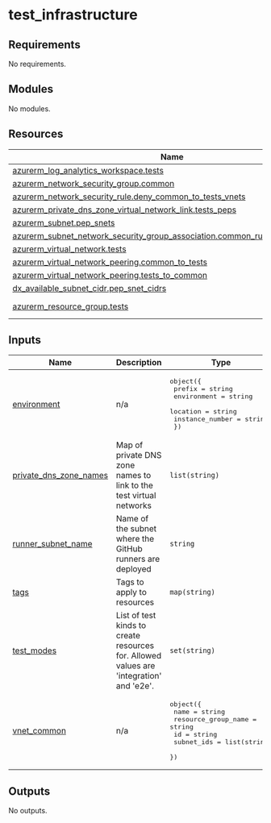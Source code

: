 # test_infrastructure

<!-- BEGIN_TF_DOCS -->

## Requirements

No requirements.

## Modules

No modules.

## Resources

| Name                                                                                                                                                                                                      | Type        |
| --------------------------------------------------------------------------------------------------------------------------------------------------------------------------------------------------------- | ----------- |
| [azurerm_log_analytics_workspace.tests](https://registry.terraform.io/providers/hashicorp/azurerm/latest/docs/resources/log_analytics_workspace)                                                          | resource    |
| [azurerm_network_security_group.common](https://registry.terraform.io/providers/hashicorp/azurerm/latest/docs/resources/network_security_group)                                                           | resource    |
| [azurerm_network_security_rule.deny_common_to_tests_vnets](https://registry.terraform.io/providers/hashicorp/azurerm/latest/docs/resources/network_security_rule)                                         | resource    |
| [azurerm_private_dns_zone_virtual_network_link.tests_peps](https://registry.terraform.io/providers/hashicorp/azurerm/latest/docs/resources/private_dns_zone_virtual_network_link)                         | resource    |
| [azurerm_subnet.pep_snets](https://registry.terraform.io/providers/hashicorp/azurerm/latest/docs/resources/subnet)                                                                                        | resource    |
| [azurerm_subnet_network_security_group_association.common_runner_to_tests_pep](https://registry.terraform.io/providers/hashicorp/azurerm/latest/docs/resources/subnet_network_security_group_association) | resource    |
| [azurerm_virtual_network.tests](https://registry.terraform.io/providers/hashicorp/azurerm/latest/docs/resources/virtual_network)                                                                          | resource    |
| [azurerm_virtual_network_peering.common_to_tests](https://registry.terraform.io/providers/hashicorp/azurerm/latest/docs/resources/virtual_network_peering)                                                | resource    |
| [azurerm_virtual_network_peering.tests_to_common](https://registry.terraform.io/providers/hashicorp/azurerm/latest/docs/resources/virtual_network_peering)                                                | resource    |
| [dx_available_subnet_cidr.pep_snet_cidrs](https://registry.terraform.io/providers/pagopa-dx/azure/latest/docs/resources/available_subnet_cidr)                                                            | resource    |
| [azurerm_resource_group.tests](https://registry.terraform.io/providers/hashicorp/azurerm/latest/docs/data-sources/resource_group)                                                                         | data source |

## Inputs

| Name                                                                                                | Description                                                                             | Type                                                                                                                             | Default | Required |
| --------------------------------------------------------------------------------------------------- | --------------------------------------------------------------------------------------- | -------------------------------------------------------------------------------------------------------------------------------- | ------- | :------: |
| <a name="input_environment"></a> [environment](#input_environment)                                  | n/a                                                                                     | <pre>object({<br/> prefix = string<br/> environment = string<br/> location = string<br/> instance_number = string<br/> })</pre>  | n/a     |   yes    |
| <a name="input_private_dns_zone_names"></a> [private_dns_zone_names](#input_private_dns_zone_names) | Map of private DNS zone names to link to the test virtual networks                      | `list(string)`                                                                                                                   | n/a     |   yes    |
| <a name="input_runner_subnet_name"></a> [runner_subnet_name](#input_runner_subnet_name)             | Name of the subnet where the GitHub runners are deployed                                | `string`                                                                                                                         | n/a     |   yes    |
| <a name="input_tags"></a> [tags](#input_tags)                                                       | Tags to apply to resources                                                              | `map(string)`                                                                                                                    | n/a     |   yes    |
| <a name="input_test_modes"></a> [test_modes](#input_test_modes)                                     | List of test kinds to create resources for. Allowed values are 'integration' and 'e2e'. | `set(string)`                                                                                                                    | n/a     |   yes    |
| <a name="input_vnet_common"></a> [vnet_common](#input_vnet_common)                                  | n/a                                                                                     | <pre>object({<br/> name = string<br/> resource_group_name = string<br/> id = string<br/> subnet_ids = list(string)<br/> })</pre> | n/a     |   yes    |

## Outputs

No outputs.

<!-- END_TF_DOCS -->
